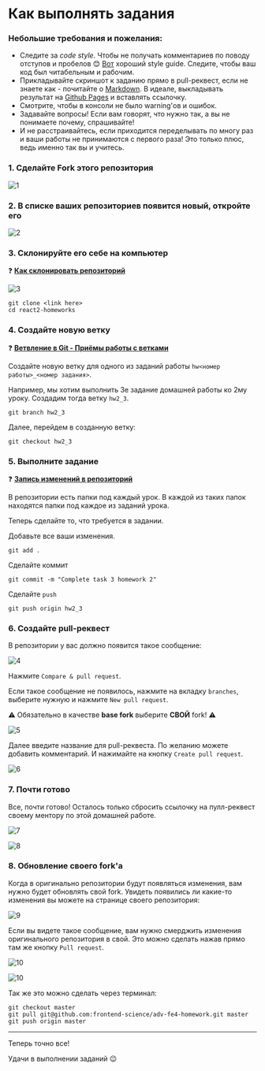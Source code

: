 # Как выполнять задания

### Небольшие требования и пожелания:

- Следите за *code style*. Чтобы не получать комментариев по поводу отступов и пробелов :blush: [Вот](https://github.com/airbnb/javascript) хороший style guide. Следите, чтобы ваш код был читабельным и рабочим.
- Прикладывайте скриншот к заданию прямо в pull-реквест, если не знаете как - почитайте о [Markdown](https://guides.github.com/features/mastering-markdown/). В идеале, выкладывать результат на [Github Pages](https://pages.github.com/) и вставлять ссылочку.
- Смотрите, чтобы в консоли не было warning'ов и ошибок.
- Задавайте вопросы! Если вам говорят, что нужно так, а вы не понимаете почему, спрашивайте!
- И не расстраивайтесь, если приходится переделывать по многу раз и ваши работы не принимаются с первого раза! Это только плюс, ведь именно так вы и учитесь. 

### 1. Сделайте Fork этого репозитория

![1](_assets/1.png)

### 2. В списке ваших репозиториев появится новый, откройте его

![2](_assets/2.png)

### 3. Склонируйте его себе на компьютер

❓ **[Как склонировать репозиторий](https://git-scm.com/book/it/v2/Git-Basics-Getting-a-Git-Repository)**

![3](_assets/3.png)

```console
git clone <link here>
cd react2-homeworks
```

### 4. Создайте новую ветку

❓ **[Ветвление в Git - Приёмы работы с ветками](https://git-scm.com/book/ru/v1/%D0%92%D0%B5%D1%82%D0%B2%D0%BB%D0%B5%D0%BD%D0%B8%D0%B5-%D0%B2-Git-%D0%9F%D1%80%D0%B8%D1%91%D0%BC%D1%8B-%D1%80%D0%B0%D0%B1%D0%BE%D1%82%D1%8B-%D1%81-%D0%B2%D0%B5%D1%82%D0%BA%D0%B0%D0%BC%D0%B8)**

Создайте новую ветку для одного из заданий работы `hw<номер работы>_<номер задания>`.

Например, мы хотим выполнить 3е задание домашней работы ко 2му уроку. Создадим тогда ветку `hw2_3`.

`git branch hw2_3`

Далее, перейдем в созданную ветку:

`git checkout hw2_3`

### 5. Выполните задание

❓ **[Запись изменений в репозиторий](https://git-scm.com/book/ru/v1/%D0%9E%D1%81%D0%BD%D0%BE%D0%B2%D1%8B-Git-%D0%97%D0%B0%D0%BF%D0%B8%D1%81%D1%8C-%D0%B8%D0%B7%D0%BC%D0%B5%D0%BD%D0%B5%D0%BD%D0%B8%D0%B9-%D0%B2-%D1%80%D0%B5%D0%BF%D0%BE%D0%B7%D0%B8%D1%82%D0%BE%D1%80%D0%B8%D0%B9)**

В репозитории есть папки под каждый урок. В каждой из таких папок находятся папки под каждое из заданий урока.

Теперь сделайте то, что требуется в задании.

Добавьте все ваши изменения.

`git add .`

Сделайте коммит

`git commit -m "Complete task 3 homework 2"`

Сделайте `push`

`git push origin hw2_3`

### 6. Создайте pull-реквест

В репозитории у вас должно появится такое сообщение:

![4](_assets/4.png)

Нажмите `Compare & pull request`.

Если такое сообщение не появилось, нажмите на вкладку `branches`, выберите нужную и нажмите `New pull request`.

⚠️ Обязательно в качестве **base fork** выберите **СВОЙ** fork! ⚠️

![5](_assets/5.png)

Далее введите название для pull-реквеста. По желанию можете добавить комментарий. И нажимайте на кнопку `Create pull request`.

![6](_assets/6.png)

### 7. Почти готово

Все, почти готово! Осталось только сбросить ссылочку на пулл-реквест своему ментору по этой домашней работе.

![7](_assets/7.png)

![8](_assets/8.png)

### 8. Обновление своего fork'a

Когда в оригинально репозитории будут появляться изменения, вам нужно будет обновлять свой fork. Увидеть появились ли какие-то изменения вы можете на странице своего репозитория:

![9](_assets/9.png)

Если вы видете такое сообщение, вам нужно смерджить изменения оригинального репозитория в свой. Это можно сделать  нажав прямо там же кнопку `Pull request`.

![10](_assets/10.png)

![10](_assets/11.png)

Так же это можно сделать через терминал:

```console
git checkout master
git pull git@github.com:frontend-science/adv-fe4-homework.git master
git push origin master
```

---

Теперь точно все!

Удачи в выполнении заданий 😉

